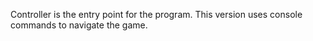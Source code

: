 Controller is the entry point for the program. This version uses console commands to navigate the game.